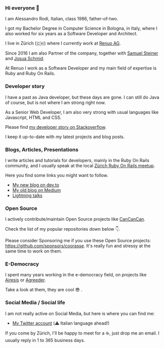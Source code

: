 ### Hi everyone 👋

I am Alessandro Rodi, Italian, class 1986, father-of-two.

I got my Bachelor Degree in Computer Science in Bologna, in Italy, where I also worked for six years as a Software Developer and Architect.

I live in Zürich (🇨🇭) where I currently work at [Renuo AG](https://renuo.ch).

Since 2016 I am also Partner of the company, together with [Samuel Steiner](https://github.com/samuelsteiner) and [Josua Schmid](https://github.com/schmijos).

At Renuo I work as a Software Developer and my main field of expertise is Ruby and Ruby On Rails.


### Developer story

I have a past as Java developer, but these days are gone. I can still do Java of course, but is not where I am strong right now.

As a Senior Web Developer, I am also very strong with usual languages like Javascript, HTML and CSS.

Please find [my developer story on Stackoverflow](https://stackoverflow.com/users/story/837638). 

I keep it up-to-date with my latest projects and blog posts.


### Blogs, Articles, Presentations

I write articles and tutorials for developers, mainly in the Ruby On Rails community, and I usually speak at the local [Zürich Ruby On Rails meetup](https://www.meetup.com/en-AU/rubyonrails-ch/). 

Here you find some links you might want to follow.

* [My new blog on dev.to](https://dev.to/coorasse)
* [My old blog on Medium](https://medium.com/@coorasse) 
* [Lightning talks](https://github.com/renuo/lightning-talks)


### Open Source

I actively contribute/maintain Open Source projects like [CanCanCan](https://github.com/CanCanCommunity/cancancan). 

Check the list of my popular repositories down below 👇.

Please consider Sponsoring me if you use these Open Source projects: https://github.com/sponsors/coorasse. It's really fun and stressy at the same time to work on them.

### E-Democracy

I spent many years working in the e-democracy field, on projects like [Airesis](https://airesis.eu) or [Agreeder](https://agreeder.com). 

Take a look at them, they are cool 😎 .

### Social Media / Social life

I am not really active on Social Media, but here is where you can find me:

* [My Twitter account](https://twitter.com/coorasse) (:warning: Italian language ahead!)

If you come by Zürich, I'll be happy to meet for a ☕, just drop me an email. I usually reply in 1 to 365 business days.
